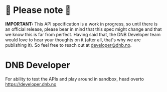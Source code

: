 
# 🥁 Please note 🥁

**IMPORTANT:** This API specification is a work in progress, so until there is an official release, please bear in mind that this spec might change and that we know this is far from perfect. Having said that, the DNB Developer team would love to hear your thoughts on it (after all, that's why we are publishing it). So feel free to reach out at developer@dnb.no.

# DNB Developer
For ability to test the APIs and play around in sandbox, head overto https://developer.dnb.no
